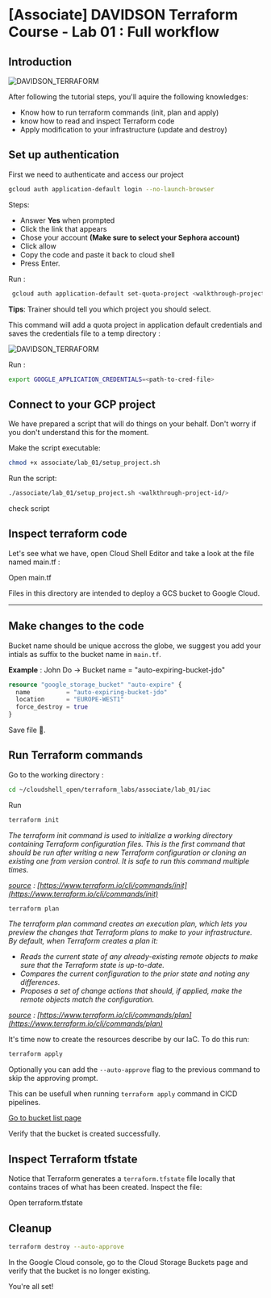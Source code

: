 # [Associate] DAVIDSON Terraform Course - Lab 01 : Full workflow
## Introduction
![DAVIDSON_TERRAFORM](https://storage.googleapis.com/bkt-public-images/Davidson-Fond%20De%CC%81grade%CC%81.jpg)

After following the tutorial steps, you'll aquire the following knowledges:
- Know how to run terraform commands (init, plan and apply)
- know how to read and inspect Terraform code
- Apply modification to your infrastructure (update and destroy)

## Set up authentication

First we need to authenticate and access our project
```bash
gcloud auth application-default login --no-launch-browser
```
Steps:
 - Answer **Yes** when prompted
 - Click the link that appears
 - Chose your account **(Make sure to select your Sephora account)**
 - Click allow
 - Copy the code and paste it back to cloud shell
 - Press Enter.

 <walkthrough-project-setup></walkthrough-project-setup>

Run :
```bash
 gcloud auth application-default set-quota-project <walkthrough-project-id/>
```
**Tips**: Trainer should tell you which project you should select.

This command will add a quota project in application default credentials and saves the credentials file to a temp directory :

![DAVIDSON_TERRAFORM](https://storage.googleapis.com/s4a-shared-terraform-gcs-lab-materials/cred_path.png)

Run :
```bash
export GOOGLE_APPLICATION_CREDENTIALS=<path-to-cred-file>
```

## Connect to your GCP project

We have prepared a script that will do things on your behalf. Don't worry if you don't understand this for the moment.

Make the script executable:
```bash  
chmod +x associate/lab_01/setup_project.sh
```

Run the script:
```bash  
./associate/lab_01/setup_project.sh <walkthrough-project-id/>
```

<walkthrough-editor-open-file
    filePath="cloudshell_open/terraform_labs/associate/lab_01/setup_project.sh">
    check script
</walkthrough-editor-open-file>

## Inspect terraform code
Let's see what we have, open Cloud Shell Editor and take a look at the file named main.tf :

<walkthrough-editor-open-file filePath="cloudshell_open/terraform_labs/associate/lab_01/iac/main.tf">Open main.tf</walkthrough-editor-open-file>

Files in this directory are intended to deploy a GCS bucket to Google Cloud.
***
## Make changes to the code
Bucket name should be unique accross the globe, we suggest you add your intials as suffix to the bucket name in `main.tf`.

__Example__ : John Do -> Bucket name = "auto-expiring-bucket-jdo"

```tf
resource "google_storage_bucket" "auto-expire" {
  name          = "auto-expiring-bucket-jdo"
  location      = "EUROPE-WEST1"
  force_destroy = true
}
````

Save file 📝.

## Run Terraform commands

Go to the working directory :
```bash
cd ~/cloudshell_open/terraform_labs/associate/lab_01/iac
```

Run
```bash
terraform init
```
<em>The terraform init command is used to initialize a working directory containing Terraform configuration files. This is the first command that should be run after writing a new Terraform configuration or cloning an existing one from version control. It is safe to run this command multiple times.</em>  

<em><u>source</u> :  [https://www.terraform.io/cli/commands/init](https://www.terraform.io/cli/commands/init)</em>

```bash
terraform plan
```
<em>The terraform plan command creates an execution plan, which lets you preview the changes that Terraform plans to make to your infrastructure. By default, when Terraform creates a plan it:
- Reads the current state of any already-existing remote objects to make sure that the Terraform state is up-to-date.  
- Compares the current configuration to the prior state and noting any differences.
- Proposes a set of change actions that should, if applied, make the remote objects match the configuration.</em>

<em><u>source</u> :  [https://www.terraform.io/cli/commands/plan](https://www.terraform.io/cli/commands/plan)</em>

It's time now to create the resources describe by our IaC. To do this run:
```bash
terraform apply
```
Optionally you can add the `--auto-approve` flag to the previous command to skip the approving prompt.

This can be usefull when running `terraform apply` command in CICD pipelines.


[Go to bucket list page](https://console.cloud.google.com/storage/browser?referrer=search&orgonly=true&project=<walkthrough-project-id/>)

Verify that the bucket is created successfully.

## Inspect Terraform tfstate

Notice that Terraform generates a `terraform.tfstate` file locally that contains traces of what has been created. Inspect the file:

<walkthrough-editor-open-file filePath="cloudshell_open/terraform_labs/associate/lab_01/iac/terraform.tfstate">Open terraform.tfstate</walkthrough-editor-open-file>

## Cleanup

```bash
terraform destroy --auto-approve
```
In the Google Cloud console, go to the Cloud Storage Buckets page and verify that the bucket is no longer existing.

You're all set!

<walkthrough-conclusion-trophy></walkthrough-conclusion-trophy>
